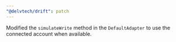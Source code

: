 ```yaml
---
"@delvtech/drift": patch
---
```


Modified the `simulateWrite` method in the `DefaultAdapter` to use the connected account when available.
